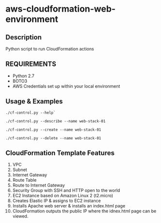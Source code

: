 # aws-cloudformation-web-environment
## Description
Python script to run CloudFormation actions
## REQUIREMENTS
* Python 2.7
* BOTO3
* AWS Credentials set up within your local environment
## Usage & Examples
```
./cf-control.py --help`
```
```
./cf-control.py --describe --name web-stack-01
```
```
./cf-control.py --create --name web-stack-01
```
```
./cf-control.py --delete --name web-stack-01
```
## CloudFormation Template Features
1. VPC
2. Subnet
3. Internet Gateway
4. Route Table
5. Route to Internet Gateway
6. Security Group with SSH and HTTP open to the world
7. EC2 Instance based on Amazon Linux 2 (t2.micro)
9. Creates Elastic IP & assigns to EC2 instance
10. Installs Apache web server & installs an index.html page
11. CloudFormation outputs the public IP where the idnex.html page can be viewed.
 
